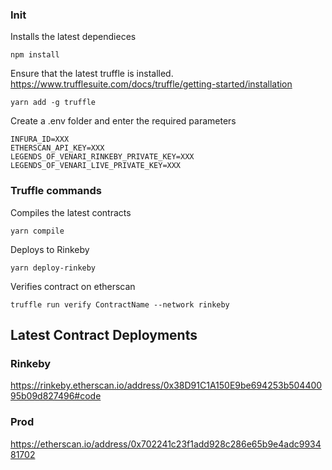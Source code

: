### Init

Installs the latest dependieces
```
npm install
```

Ensure that the latest truffle is installed. https://www.trufflesuite.com/docs/truffle/getting-started/installation
```
yarn add -g truffle
```

Create a .env folder and enter the required parameters
```
INFURA_ID=XXX
ETHERSCAN_API_KEY=XXX
LEGENDS_OF_VENARI_RINKEBY_PRIVATE_KEY=XXX
LEGENDS_OF_VENARI_LIVE_PRIVATE_KEY=XXX
```

### Truffle commands

Compiles the latest contracts
```
yarn compile
```

Deploys to Rinkeby
```
yarn deploy-rinkeby
```

Verifies contract on etherscan
```
truffle run verify ContractName --network rinkeby
```

## Latest Contract Deployments

### Rinkeby
https://rinkeby.etherscan.io/address/0x38D91C1A150E9be694253b50440095b09d827496#code

### Prod
https://etherscan.io/address/0x702241c23f1add928c286e65b9e4adc993481702